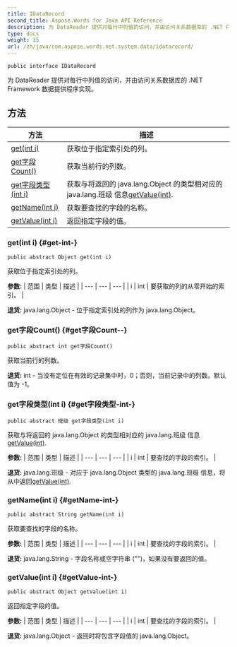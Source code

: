 ```yaml
---
title: IDataRecord
second_title: Aspose.Words for Java API Reference
description: 为 DataReader 提供对每行中列值的访问，并由访问关系数据库的 .NET Framework 数据提供程序实现。
type: docs
weight: 35
url: /zh/java/com.aspose.words.net.system.data/idatarecord/
---
```

```
public interface IDataRecord
```

为 DataReader 提供对每行中列值的访问，并由访问关系数据库的 .NET Framework 数据提供程序实现。
## 方法

| 方法 | 描述 |
| --- | --- |
| [get(int i)](#get-int-) | 获取位于指定索引处的列。 |
| [get字段Count()](#get字段Count--) | 获取当前行的列数。 |
| [get字段类型(int i)](#get字段类型-int-) | 获取与将返回的 java.lang.Object 的类型相对应的 java.lang.班级 信息[getValue(int)](../../com.aspose.words.net.system.data/idatarecord\#getValue-int-). |
| [getName(int i)](#getName-int-) | 获取要查找的字段的名称。 |
| [getValue(int i)](#getValue-int-) | 返回指定字段的值。 |
### get(int i) {#get-int-}
```
public abstract Object get(int i)
```


获取位于指定索引处的列。

**参数:**
| 范围 | 类型 | 描述 |
| --- | --- | --- |
| i | int | 要获取的列的从零开始的索引。 |

**退货:**
java.lang.Object - 位于指定索引处的列作为 java.lang.Object。
### get字段Count() {#get字段Count--}
```
public abstract int get字段Count()
```


获取当前行的列数。

**退货:**
int - 当没有定位在有效的记录集中时，0；否则，当前记录中的列数。默认值为 -1。
### get字段类型(int i) {#get字段类型-int-}
```
public abstract 班级 get字段类型(int i)
```


获取与将返回的 java.lang.Object 的类型相对应的 java.lang.班级 信息[getValue(int)](../../com.aspose.words.net.system.data/idatarecord\#getValue-int-).

**参数:**
| 范围 | 类型 | 描述 |
| --- | --- | --- |
| i | int | 要查找的字段的索引。 |

**退货:**
 java.lang.班级 - 对应于 java.lang.Object 类型的 java.lang.班级 信息，将从中返回[getValue(int)](../../com.aspose.words.net.system.data/idatarecord\#getValue-int-).
### getName(int i) {#getName-int-}
```
public abstract String getName(int i)
```


获取要查找的字段的名称。

**参数:**
| 范围 | 类型 | 描述 |
| --- | --- | --- |
| i | int | 要查找的字段的索引。 |

**退货:**
java.lang.String - 字段名称或空字符串 ("")，如果没有要返回的值。
### getValue(int i) {#getValue-int-}
```
public abstract Object getValue(int i)
```


返回指定字段的值。

**参数:**
| 范围 | 类型 | 描述 |
| --- | --- | --- |
| i | int | 要查找的字段的索引。 |

**退货:**
java.lang.Object - 返回时将包含字段值的 java.lang.Object。